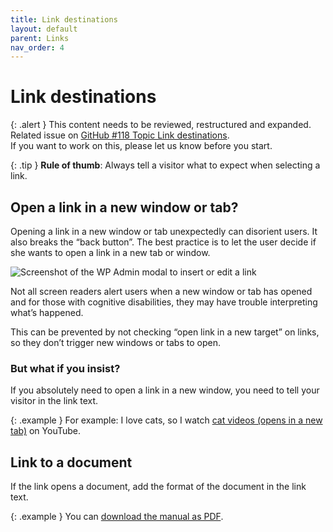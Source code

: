 ```yaml
---
title: Link destinations
layout: default
parent: Links
nav_order: 4
---
```



# Link destinations

{: .alert }
This content needs to be reviewed, restructured and expanded.
Related issue on [GitHub #118 Topic Link destinations](https://github.com/wpaccessibility/wp-a11y-docs/issues/118).  
If you want to work on this, please let us know before you start.

{: .tip }
**Rule of thumb**: Always tell a visitor what to expect when selecting a link.

## Open a link in a new window or tab?

Opening a link in a new window or tab unexpectedly can disorient users. It also breaks the “back button”. The best practice is to let the user decide if she wants to open a link in a new tab or window.

![Screenshot of the WP Admin modal to insert or edit a link]({{site.baseurl}}/assets/images/new-tab.png)

Not all screen readers alert users when a new window or tab has opened and for those with cognitive disabilities, they may have trouble interpreting what’s happened.

This can be prevented by not checking “open link in a new target” on links, so they don’t trigger new windows or tabs to open.

### But what if you insist?

If you absolutely need to open a link in a new window, you need to tell your visitor in the link text.

{: .example }
For example: I love cats, so I watch [cat videos (opens in a new tab)](#) on YouTube.

## Link to a document

If the link opens a document, add the format of the document in the link text.

{: .example }
You can [download the manual as PDF](#).
